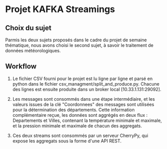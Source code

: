 # Projet KAFKA Streamings

## Choix du sujet

Parmis les deux sujets proposés dans le cadre du projet de semaine thématique, nous avons choisi le second sujet, à savoir le traitement de données météorologiques.

## Workflow 

1) Le fichier CSV fourni pour le projet est lu ligne par ligne et parsé en python dans le fichier csv_managment/split_and_produce.py. Chacune des lignes est ensuite produite dans un broker local [10.33.1.131:29092].

2) Les messages sont consommés dans une étape intermédiaire, et les valeurs issues de la clé "Coordonnees" des messages sont utilisées pour la détermination des départements. Cette information complémentaire reçue, les données sont aggrégés en deux flux : Departements et Villes, contenant la température minimale et maximale, et la pression minimale et maximale de chacun des aggregats.

3) Ces deux streams sont consommés par un serveur CherryPy, qui expose les aggregats sous la forme d'une API REST.
